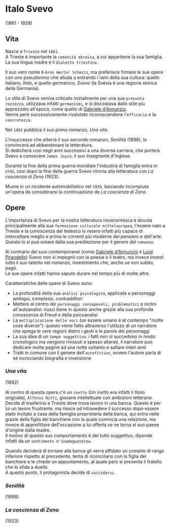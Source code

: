# Italo Svevo
(1861 - 1928)

## Vita

Nasce a `Trieste` nel `1861`.\
A Trieste è importante la `comunità ebraica`, a cui appartiene la sua famiglia.\
La sua lingua madre è il `dialetto triestino`.

Il suo vero nome è `Aron Hector Schmitz`, ma preferisce firmare le sue opere con uno pseudonimo che alluda a entrambi i rami della sua cultura: quello italiano, *Italo*, e quello germanico, *Svevo* (la Svevia è una regione storica della Germania).

Lo stile di Svevo veniva criticato inizialmente per una sua `presunta rozzezza`, utilizzava infatti `germanismi`, e si discostava dallo stile più apprezzato all'epoca, come quello di [Gabriele d'Annunzio][gabriele-d-annunzio].\
Venne però successivamente rivalutato riconoscendone l'`efficacia` e la `concretezza`.

Nel `1892` pubblica il suo primo romanzo, *Una vita*.

L'insuccesso che otterrà il suo secondo romanzo, *Senilità* (1898), lo convincerà ad abbandonare la letteratura.\
Si dedicherà così negli anni successivi a una diversa carriera, che porterà Svevo a conoscere `James Joyce`, il suo insegnante d'inglese.

Durante la fine della prima guerra mondiale l'industria di famiglia entra in crisi, così dopo la fine della guerra Svevo ritorna alla letteratura con *La coscienza di Zeno* (1923).

Muore in un incidente automobilistico nel `1928`, lasciando incompiuta un'opera da considerarsi la continuazione de *La coscienza di Zeno*.

## Opere

L'importanza di Svevo per la nostra letteratura novecentesca è dovuta principalmente alla sua `formazione culturale mitteleuropea`, l'essere nato a Trieste e la conoscenza del tedesco lo resero infatti più capace di intercettare meglio e prima le correnti più moderne del pensiero e dell'arte.\
Questo lo si può notare dalla sua predilezione per il genere del `romanzo`.

Al contrario dei suoi contemporanei (come [Gabriele d'Annunzio][gabriele-d-annunzio] e [Luigi Pirandello][luigi-pirandello]) Svevo non si impegnò con la poesia o il teatro, ma invece investì tutto il suo talento nel romanzo, investimento che, anche se non subito, pagò.\
Le sue opere infatti hanno saputo durare nel tempo più di molte altre.

Caratteristiche delle opere di Svevo sono:
- La profondità della sua `analisi psicologica`, applicata a personaggi ambigui, complessi, contradditori
- Mettere al centro dei `personaggi consapevoli, problematici` e inclini all'autoanalisi: riuscì bene in questo anche grazie alla sua profonda conoscenza di Freud e della psicoanalisi
- La `moltiplicazione delle voci` (un essere umano è al contempo "molte cose diverse"): questo viene fatto attraverso l'utilizzo di un narratore che spiega le vere ragioni dietro i gesti e le parole dei personaggi
- La sua idea di un `tempo soggettivo`: i fatti non si succedono in modo cronologico ma vengono rivissuti e spesso alterati, il narratore può dedicare molte pagine ad una notte soltanto e saltare interi anni
- Tratti in comune con il genere dell'*`autofiction`*, ovvero l'autore parla di sé incrociando biografia e invenzione

### *Una vita*
(1892)

Al centro di questa opera c'è un `inetto` (*Un inetto* era infatti il titolo originale), `Alfonso Nitti`, giovane intellettuale con ambizioni letterarie. Decide di trasferirsi a Trieste dove trova lavoro in una banca. Questo è per lui un lavoro frustrante, ma riesce ad intravedere il successo dopo essere stato invitato a casa della famiglia proprietaria della banca, qui entra nelle grazie della figlia del banchiere con la quale comincia una relazione, ma invece di approfittare dell'occasione a lui offerta se ne torna al suo paese d'origine dalla madre.\
Il motivo di questo suo comportamento è del tutto soggettivo, dipende infatti da un `sentimento d'inadeguatezza`.

Quando deciderà di tornare alla banca gli verrà affidato un compito di rango inferiore rispetto al precedente, tenta di riconciliarsi con la figlia del banchiere e le chiede un appuntamento, al quale però si presenta il fratello che lo sfida a duello.\
A questo punto, il protagonista decide di `suicidarsi`.

### *Senilità*
(1898)

### *La coscienza di Zeno*
(1923)

[gabriele-d-annunzio]: Gabriele-D-Annunzio.md
[luigi-pirandello]: Luigi-Pirandello.md
